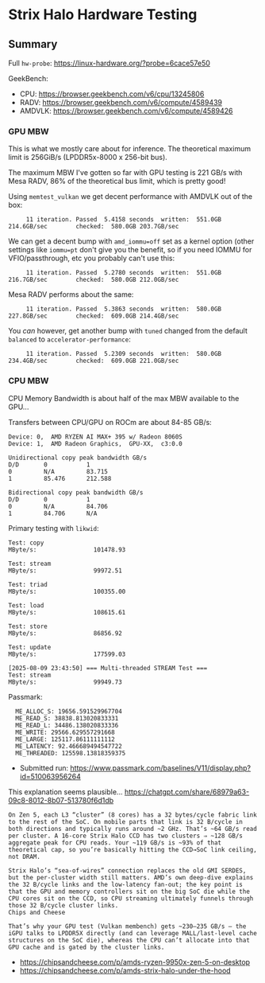 # Strix Halo Hardware Testing

## Summary

Full `hw-probe`: https://linux-hardware.org/?probe=6cace57e50

GeekBench:
- CPU: https://browser.geekbench.com/v6/cpu/13245806
- RADV: https://browser.geekbench.com/v6/compute/4589439
- AMDVLK: https://browser.geekbench.com/v6/compute/4589426

### GPU MBW
This is what we mostly care about for inference. The theoretical maximum limit is 256GiB/s (LPDDR5x-8000 x 256-bit bus).

The maximum MBW I've gotten so far with GPU testing is 221 GB/s with Mesa RADV, 86% of the theoretical bus limit, which is pretty good! 

Using `memtest_vulkan` we get decent performance with AMDVLK out of the box:
```
     11 iteration. Passed  5.4158 seconds  written:  551.0GB 214.6GB/sec        checked:  580.0GB 203.7GB/sec
```

We can get a decent bump with `amd_iommu=off` set as a kernel option (other settings like `iommu=pt` don't give you the benefit, so if you need IOMMU for VFIO/passthrough, etc you probably can't use this:
```
     11 iteration. Passed  5.2780 seconds  written:  551.0GB 216.7GB/sec        checked:  580.0GB 212.0GB/sec
```

Mesa RADV performs about the same:
```
     11 iteration. Passed  5.3863 seconds  written:  580.0GB 227.8GB/sec        checked:  609.0GB 214.4GB/sec
```

You *can* however, get another bump with `tuned` changed from the default `balanced` to `accelerator-performance`:
```
     11 iteration. Passed  5.2309 seconds  written:  580.0GB 234.4GB/sec        checked:  609.0GB 221.0GB/sec
```

### CPU MBW
CPU Memory Bandwidth is about half of the max MBW available to the GPU...

Transfers between CPU/GPU on ROCm are about 84-85 GB/s:
```
Device: 0,  AMD RYZEN AI MAX+ 395 w/ Radeon 8060S
Device: 1,  AMD Radeon Graphics,  GPU-XX,  c3:0.0

Unidirectional copy peak bandwidth GB/s
D/D       0           1           
0         N/A         83.715      
1         85.476      212.588     

Bidirectional copy peak bandwidth GB/s
D/D       0           1           
0         N/A         84.706      
1         84.706      N/A         
```

Primary testing with `likwid`:
```
Test: copy
MByte/s:                101478.93

Test: stream
MByte/s:                99972.51

Test: triad
MByte/s:                100355.00

Test: load
MByte/s:                108615.61

Test: store
MByte/s:                86856.92

Test: update
MByte/s:                177599.03

[2025-08-09 23:43:50] === Multi-threaded STREAM Test ===
Test: stream
MByte/s:                99949.73
```
Passmark:
```
  ME_ALLOC_S: 19656.591529967704
  ME_READ_S: 38838.813020833331
  ME_READ_L: 34486.138020833336
  ME_WRITE: 29566.629557291668
  ME_LARGE: 125117.86111111112
  ME_LATENCY: 92.466689494547722
  ME_THREADED: 125598.13818359375
```
- Submitted run: https://www.passmark.com/baselines/V11/display.php?id=510063956264


This explanation seems plausible... https://chatgpt.com/share/68979a63-09c8-8012-8b07-513780f6d1db
```
On Zen 5, each L3 “cluster” (8 cores) has a 32 bytes/cycle fabric link to the rest of the SoC. On mobile parts that link is 32 B/cycle in both directions and typically runs around ~2 GHz. That’s ~64 GB/s read per cluster. A 16‑core Strix Halo CCD has two clusters ⇒ ~128 GB/s aggregate peak for CPU reads. Your ~119 GB/s is ~93% of that theoretical cap, so you’re basically hitting the CCD→SoC link ceiling, not DRAM.

Strix Halo’s “sea‑of‑wires” connection replaces the old GMI SERDES, but the per‑cluster width still matters. AMD’s own deep‑dive explains the 32 B/cycle links and the low‑latency fan‑out; the key point is that the GPU and memory controllers sit on the big SoC die while the CPU cores sit on the CCD, so CPU streaming ultimately funnels through those 32 B/cycle cluster links.
Chips and Cheese

That’s why your GPU test (Vulkan membench) gets ~230–235 GB/s — the iGPU talks to LPDDR5X directly (and can leverage MALL/last‑level cache structures on the SoC die), whereas the CPU can’t allocate into that GPU cache and is gated by the cluster links.
```
- https://chipsandcheese.com/p/amds-ryzen-9950x-zen-5-on-desktop
- https://chipsandcheese.com/p/amds-strix-halo-under-the-hood
